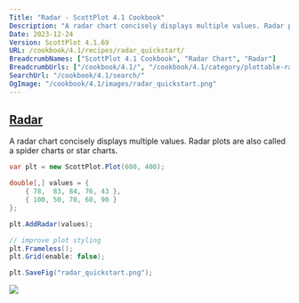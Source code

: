 ```yaml
---
Title: "Radar - ScottPlot 4.1 Cookbook"
Description: "A radar chart concisely displays multiple values. Radar plots are also called a spider charts or star charts."
Date: 2023-12-24
Version: ScottPlot 4.1.69
URL: /cookbook/4.1/recipes/radar_quickstart/
BreadcrumbNames: ["ScottPlot 4.1 Cookbook", "Radar Chart", "Radar"]
BreadcrumbUrls: ["/cookbook/4.1/", "/cookbook/4.1/category/plottable-radar", "/cookbook/4.1/recipes/radar_quickstart/"]
SearchUrl: "/cookbook/4.1/search/"
OgImage: "/cookbook/4.1/images/radar_quickstart.png"
---
```


<h2><a id='radar' href='/cookbook/4.1/recipes/radar_quickstart/'>Radar</a></h2>

A radar chart concisely displays multiple values. Radar plots are also called a spider charts or star charts.

```cs
var plt = new ScottPlot.Plot(600, 400);

double[,] values = {
    { 78,  83, 84, 76, 43 },
    { 100, 50, 70, 60, 90 }
};

plt.AddRadar(values);

// improve plot styling
plt.Frameless();
plt.Grid(enable: false);

plt.SaveFig("radar_quickstart.png");
```

<img src='../../images/radar_quickstart.png' class='d-block mx-auto my-5' />



